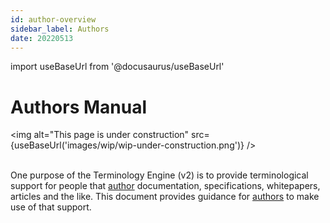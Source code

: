 ```yaml
---
id: author-overview
sidebar_label: Authors
date: 20220513
---
```


import useBaseUrl from '@docusaurus/useBaseUrl'

# Authors Manual

<img
  alt="This page is under construction"
  src={useBaseUrl('images/wip/wip-under-construction.png')}
/><br/><br/>

One purpose of the Terminology Engine (v2) is to provide terminological support for people that [author](@) documentation, specifications, whitepapers, articles and the like. This document provides guidance for [authors](@) to make use of that support.
